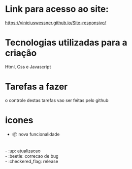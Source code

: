 # Link para acesso ao site:
https://viniciuswessner.github.io/Site-responsivo/
# Tecnologias utilizadas para a criação
Html, Css e Javascript

# Tarefas a fazer
o controle destas tarefas vao ser feitas pelo github

# icones

- :package: nova funcionalidade 
</br>
- :up: atualizacao
</br>
- :beetle: correcao de bug
</br>
- :checkered_flag: release